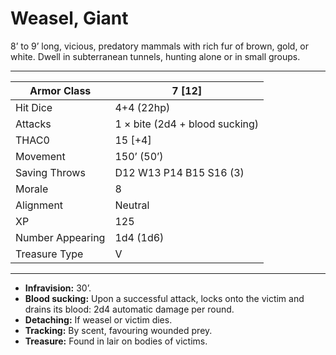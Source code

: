 # Weasel, Giant

8’ to 9’ long, vicious, predatory mammals with rich fur of brown, gold, or white. Dwell in subterranean tunnels, hunting alone or in small groups.

------

| Armor Class     | 7 [12]                         |
| ---------------- | ------------------------------ |
| Hit Dice         | 4+4 (22hp)                     |
| Attacks          | 1 × bite (2d4 + blood sucking) |
| THAC0            | 15 [+4]                        |
| Movement         | 150’ (50’)                     |
| Saving Throws    | D12 W13 P14 B15 S16 (3)        |
| Morale           | 8                              |
| Alignment        | Neutral                        |
| XP               | 125                            |
| Number Appearing | 1d4 (1d6)                      |
| Treasure Type    | V                              |

------

- **Infravision:** 30’.
- **Blood sucking:** Upon a successful attack, locks onto the victim and drains its blood: 2d4 automatic damage per round.
- **Detaching:** If weasel or victim dies.
- **Tracking:** By scent, favouring wounded prey.
- **Treasure:** Found in lair on bodies of victims.